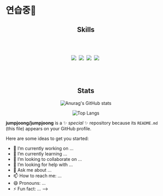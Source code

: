 <h1>연습중👋</h1>
<div align=center>
    <h2>Skills</h2>
    </br>
    </br>
    </br>
<img src="https://img.shields.io/badge/HTML5-E34F26?style=flat-square&logo=html5&logoColor=white"/>&nbsp;
<img src="https://img.shields.io/badge/CSS3-1572B6?style=flat-square&logo=css3&logoColor=white"/>&nbsp;
<img src="https://img.shields.io/badge/JavaScript-F9A03C?style=flat-square&logo=JavaScript&logoColor=white"/>&nbsp;
<img src="https://img.shields.io/badge/React-09B2DC?style=flat-square&logo=React&logoColor=white"/>&nbsp;
</br>
</br>
</br>
</br> 
    <h2>Stats</h2>
  
![Anurag's GitHub stats](https://github-readme-stats.vercel.app/api?username=jumpjoong&show_icons=true&theme=prussian)



![Top Langs](https://github-readme-stats.vercel.app/api/top-langs/?username=jumpjoong&layout=compact&theme=tokyonight)
</div>


**jumpjoong/jumpjoong** is a ✨ _special_ ✨ repository because its `README.md` (this file) appears on your GitHub profile.

Here are some ideas to get you started:

- 🔭 I’m currently working on ...
- 🌱 I’m currently learning ...
- 👯 I’m looking to collaborate on ...
- 🤔 I’m looking for help with ...
- 💬 Ask me about ...
- 📫 How to reach me: ...
- 😄 Pronouns: ...
- ⚡ Fun fact: ...
-->
